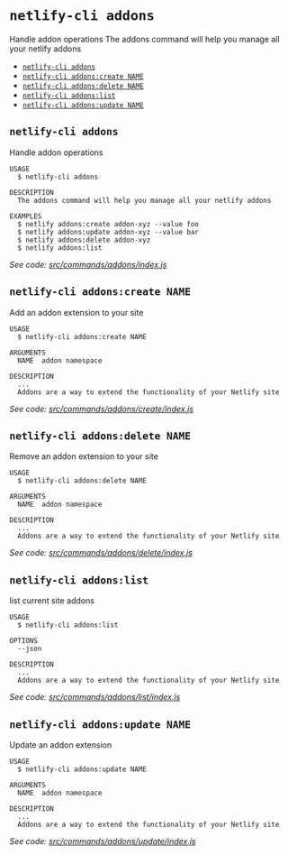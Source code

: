`netlify-cli addons`
====================

Handle addon operations
The addons command will help you manage all your netlify addons

* [`netlify-cli addons`](#netlify-cli-addons)
* [`netlify-cli addons:create NAME`](#netlify-cli-addonscreate-name)
* [`netlify-cli addons:delete NAME`](#netlify-cli-addonsdelete-name)
* [`netlify-cli addons:list`](#netlify-cli-addonslist)
* [`netlify-cli addons:update NAME`](#netlify-cli-addonsupdate-name)

## `netlify-cli addons`

Handle addon operations

```
USAGE
  $ netlify-cli addons

DESCRIPTION
  The addons command will help you manage all your netlify addons

EXAMPLES
  $ netlify addons:create addon-xyz --value foo
  $ netlify addons:update addon-xyz --value bar
  $ netlify addons:delete addon-xyz
  $ netlify addons:list
```

_See code: [src/commands/addons/index.js](https://github.com/netlify/cli/blob/v2.0.0-alpha.3/src/commands/addons/index.js)_

## `netlify-cli addons:create NAME`

Add an addon extension to your site

```
USAGE
  $ netlify-cli addons:create NAME

ARGUMENTS
  NAME  addon namespace

DESCRIPTION
  ...
  Addons are a way to extend the functionality of your Netlify site
```

_See code: [src/commands/addons/create/index.js](https://github.com/netlify/cli/blob/v2.0.0-alpha.3/src/commands/addons/create/index.js)_

## `netlify-cli addons:delete NAME`

Remove an addon extension to your site

```
USAGE
  $ netlify-cli addons:delete NAME

ARGUMENTS
  NAME  addon namespace

DESCRIPTION
  ...
  Addons are a way to extend the functionality of your Netlify site
```

_See code: [src/commands/addons/delete/index.js](https://github.com/netlify/cli/blob/v2.0.0-alpha.3/src/commands/addons/delete/index.js)_

## `netlify-cli addons:list`

list current site addons

```
USAGE
  $ netlify-cli addons:list

OPTIONS
  --json

DESCRIPTION
  ...
  Addons are a way to extend the functionality of your Netlify site
```

_See code: [src/commands/addons/list/index.js](https://github.com/netlify/cli/blob/v2.0.0-alpha.3/src/commands/addons/list/index.js)_

## `netlify-cli addons:update NAME`

Update an addon extension

```
USAGE
  $ netlify-cli addons:update NAME

ARGUMENTS
  NAME  addon namespace

DESCRIPTION
  ...
  Addons are a way to extend the functionality of your Netlify site
```

_See code: [src/commands/addons/update/index.js](https://github.com/netlify/cli/blob/v2.0.0-alpha.3/src/commands/addons/update/index.js)_
